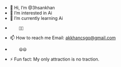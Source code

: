 - 👋 Hi, I’m @3hsankhan
- 👀 I’m interested in Ai
- 🌱 I’m currently learning Ai
-         💞️💞️
- 📫 How to reach me Email: akkhancsgo@gmail.com
-         😄😄
- ⚡ Fun fact: My only attraction is no traction.

<!---
3hsankhan/3hsankhan is a ✨ special ✨ repository because its `README.md` (this file) appears on your GitHub profile.
You can click the Preview link to take a look at your changes.
--->
